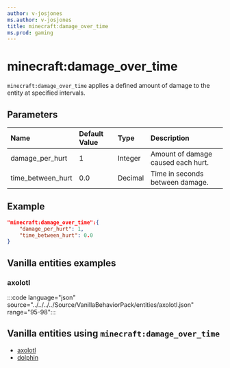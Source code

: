 ```yaml
---
author: v-josjones
ms.author: v-josjones
title: minecraft:damage_over_time
ms.prod: gaming
---
```


# minecraft:damage_over_time

`minecraft:damage_over_time` applies a defined amount of damage to the entity at specified intervals.

## Parameters

|Name |Default Value  |Type  |Description  |
|:----------|:----------|:----------|:----------|
| damage_per_hurt| 1| Integer| Amount of damage caused each hurt. |
|time_between_hurt| 0.0| Decimal| Time in seconds between damage. |

## Example

```json
"minecraft:damage_over_time":{
    "damage_per_hurt": 1,
    "time_between_hurt": 0.0
}
```

## Vanilla entities examples

### axolotl

:::code language="json" source="../../../../Source/VanillaBehaviorPack/entities/axolotl.json" range="95-98":::

## Vanilla entities using `minecraft:damage_over_time`

- [axolotl](../../../../Source/VanillaBehaviorPack_Snippets/entities/axolotl.md)
- [dolphin](../../../../Source/VanillaBehaviorPack_Snippets/entities/dolphin.md)
